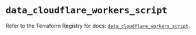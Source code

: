 # `data_cloudflare_workers_script`

Refer to the Terraform Registry for docs: [`data_cloudflare_workers_script`](https://registry.terraform.io/providers/cloudflare/cloudflare/5.10.1/docs/data-sources/workers_script).
